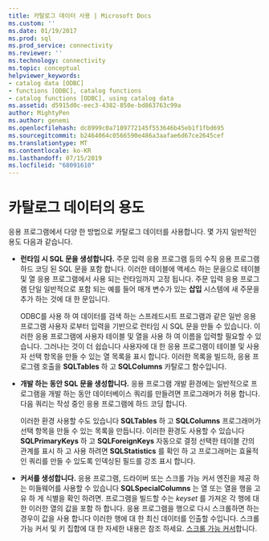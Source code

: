 ```yaml
---
title: 카탈로그 데이터 사용 | Microsoft Docs
ms.custom: ''
ms.date: 01/19/2017
ms.prod: sql
ms.prod_service: connectivity
ms.reviewer: ''
ms.technology: connectivity
ms.topic: conceptual
helpviewer_keywords:
- catalog data [ODBC]
- functions [ODBC], catalog functions
- catalog functions [ODBC], using catalog data
ms.assetid: d5915d0c-eec3-4382-850e-bd863763c99a
author: MightyPen
ms.author: genemi
ms.openlocfilehash: dc8999c0a7189772145f553646b45eb1f1fbd695
ms.sourcegitcommit: b2464064c0566590e486a3aafae6d67ce2645cef
ms.translationtype: MT
ms.contentlocale: ko-KR
ms.lasthandoff: 07/15/2019
ms.locfileid: "68091610"
---
```

# <a name="uses-of-catalog-data"></a>카탈로그 데이터의 용도
응용 프로그램에서 다양 한 방법으로 카탈로그 데이터를 사용합니다. 몇 가지 일반적인 용도 다음과 같습니다.  
  
-   **런타임 시 SQL 문을 생성합니다.** 주문 입력 응용 프로그램 등의 수직 응용 프로그램 하드 코딩 된 SQL 문을 포함 합니다. 이러한 테이블에 액세스 하는 문을으로 테이블 및 열 응용 프로그램에서 사용 되는 런타임까지 고정 됩니다. 주문 입력 응용 프로그램 단일 일반적으로 포함 되는 예를 들어 매개 변수가 있는 **삽입** 시스템에 새 주문을 추가 하는 것에 대 한 문입니다.  
  
     ODBC를 사용 하 여 데이터를 검색 하는 스프레드시트 프로그램과 같은 일반 응용 프로그램 사용자 로부터 입력을 기반으로 런타임 시 SQL 문을 만들 수 있습니다. 이러한 응용 프로그램에 사용자 테이블 및 열을 사용 하 여 이름을 입력할 필요할 수 있습니다. 그러나는 것이 더 쉽습니다 사용자에 대 한 응용 프로그램이 테이블 및 사용자 선택 항목을 만들 수 있는 열 목록을 표시 합니다. 이러한 목록을 빌드하, 응용 프로그램 호출을 **SQLTables** 하 고 **SQLColumns** 카탈로그 함수입니다.  
  
-   **개발 하는 동안 SQL 문을 생성합니다.** 응용 프로그램 개발 환경에는 일반적으로 프로그램을 개발 하는 동안 데이터베이스 쿼리를 만들려면 프로그래머가 허용 합니다. 다음 쿼리는 작성 중인 응용 프로그램에 하드 코딩 합니다.  
  
     이러한 환경 사용할 수도 있습니다 **SQLTables** 하 고 **SQLColumns** 프로그래머가 선택 항목을 만들 수 있는 목록을 만듭니다. 이러한 환경도 사용할 수 있습니다 **SQLPrimaryKeys** 하 고 **SQLForeignKeys** 자동으로 결정 선택한 테이블 간의 관계를 표시 하 고 사용 하려면 **SQLStatistics** 를 확인 하 고 프로그래머는 효율적인 쿼리를 만들 수 있도록 인덱싱된 필드를 강조 표시 합니다.  
  
-   **커서를 생성합니다.** 응용 프로그램, 드라이버 또는 스크롤 가능 커서 엔진을 제공 하는 미들웨어를 사용할 수 있습니다 **SQLSpecialColumns** 는 열 또는 열을 행을 고유 하 게 식별을 확인 하려면. 프로그램을 빌드할 수는 *keyset* 를 가져온 각 행에 대 한 이러한 열의 값을 포함 하 합니다. 응용 프로그램을 행으로 다시 스크롤하면 하는 경우이 값을 사용 합니다 이러한 행에 대 한 최신 데이터를 인출할 수입니다. 스크롤 가능 커서 및 키 집합에 대 한 자세한 내용은 참조 하세요. [스크롤 가능 커서](../../../odbc/reference/develop-app/scrollable-cursors.md)합니다.

